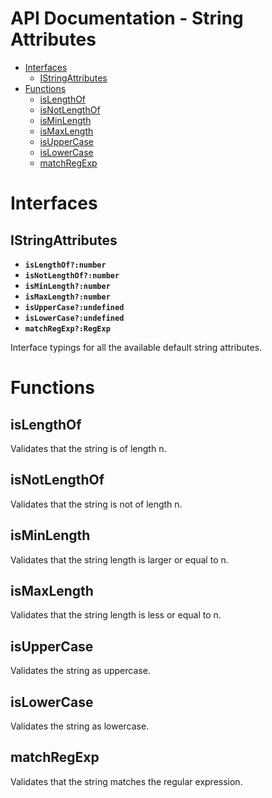 <h1>API Documentation - String Attributes</h1>

- [Interfaces](#interfaces)
  - [IStringAttributes](#istringattributes)
- [Functions](#functions)
  - [isLengthOf](#islengthof)
  - [isNotLengthOf](#isnotlengthof)
  - [isMinLength](#isminlength)
  - [isMaxLength](#ismaxlength)
  - [isUpperCase](#isuppercase)
  - [isLowerCase](#islowercase)
  - [matchRegExp](#matchregexp)


# Interfaces


## IStringAttributes

* __```isLengthOf?:number```__
* __```isNotLengthOf?:number```__
* __```isMinLength?:number```__
* __```isMaxLength?:number```__
* __```isUpperCase?:undefined```__
* __```isLowerCase?:undefined```__
* __```matchRegExp?:RegExp```__

Interface typings for all the available default string attributes.


# Functions


## isLengthOf

Validates that the string is of length n.


## isNotLengthOf

Validates that the string is not of length n.


## isMinLength

Validates that the string length is larger or equal to n.


## isMaxLength

Validates that the string length is less or equal to n.


## isUpperCase

Validates the string as uppercase.


## isLowerCase

Validates the string as lowercase.


## matchRegExp

Validates that the string matches the regular expression.